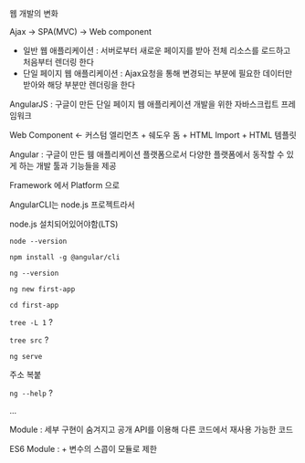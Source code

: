 웹 개발의 변화

Ajax -> SPA(MVC) -> Web component



* 일반 웹 애플리케이션 : 서버로부터 새로운 페이지를 받아 전체 리소스를 로드하고 처음부터 렌더링 한다
* 단일 페이지 웹 애플리케이션 : Ajax요청을 통해 변경되는 부분에 필요한 데이터만 받아와 해당 부분만 렌더링을 한다



AngularJS : 구글이 만든 단일 페이지 웹 애플리케이션 개발을 위한 자바스크립트 프레임워크



Web Component <- 커스텀 엘리먼츠 + 쉐도우 돔 + HTML Import + HTML 템플릿



Angular : 구글이 만든 웸 애플리케이션 플랫폼으로서 다양한 플랫폼에서 동작할 수 있게 하는 개발 툴과 기능들을 제공



Framework 에서 Platform 으로



AngularCLI는 node.js 프로젝트라서

node.js 설치되어있어야함(LTS)



`node --version`

`npm install -g @angular/cli`

`ng --version`

`ng new first-app`



`cd first-app`

`tree -L 1`  ?

`tree src`  ?



`ng serve`

주소 복붙



`ng --help`  ?



...



Module : 세부 구현이 숨겨지고 공개 API를 이용해 다른 코드에서 재사용 가능한 코드



ES6 Module : + 변수의 스콥이 모듈로 제한